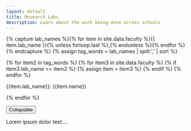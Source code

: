 ```yaml
---
layout: default
title: Research Labs
description: Learn about the work being done across schools
---
```

<div class="container">

{% capture lab_names %}{% for item in site.data.faculty %}{{ item.lab_name }}{% unless forloop.last %},{% endunless %}{% endfor %}{% endcapture %}
{% assign tag_words = lab_names | split:',' | sort %}


{% for item2 in tag_words %}
  {% for item3 in site.data.faculty %}
    {% if item3.lab_name == item2 %}
      {% assign item = item3 %}
    {% endif %}
  {% endfor %}
  <p>{{item.lab_name}}:  {{item.name}}</p>
{% endfor %}

<button data-toggle="collapse" data-target="#demo">Collapsible</button>

<div id="demo" class="collapse">
Lorem ipsum dolor text....
</div>

</div>
